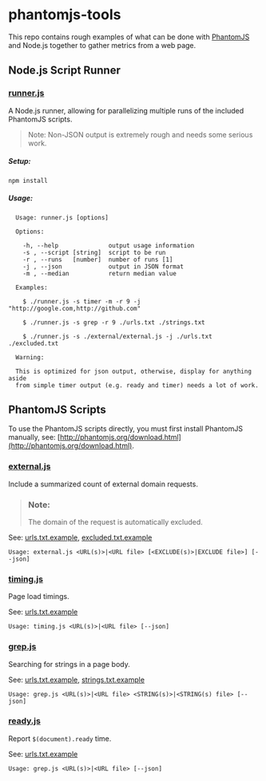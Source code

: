 phantomjs-tools
===============

This repo contains rough examples of what can be done with [PhantomJS](http://phantomjs.org/) and Node.js together to gather metrics from a web page.

## Node.js Script Runner

### [runner.js](runner.js)

A Node.js runner, allowing for parallelizing multiple runs of the included PhantomJS scripts.

> Note: Non-JSON output is extremely rough and needs some serious work.

##### Setup:

```
npm install
```

##### Usage:

```
  Usage: runner.js [options]

  Options:

    -h, --help              output usage information
    -s , --script [string]  script to be run
    -r , --runs   [number]  number of runs [1]
    -j , --json             output in JSON format
    -m , --median           return median value

  Examples:

    $ ./runner.js -s timer -m -r 9 -j "http://google.com,http://github.com"

    $ ./runner.js -s grep -r 9 ./urls.txt ./strings.txt

    $ ./runner.js -s ./external/external.js -j ./urls.txt ./excluded.txt

  Warning:

  This is optimized for json output, otherwise, display for anything aside
  from simple timer output (e.g. ready and timer) needs a lot of work.
```
## PhantomJS Scripts

To use the PhantomJS scripts directly, you must first install PhantomJS manually, see: [http://phantomjs.org/download.html](http://phantomjs.org/download.html).

### [external.js](external/external.js)

Include a summarized count of external domain requests.

> ### Note:
> The domain of the request is automatically excluded.

See: [urls.txt.example](external/urls.txt.example), [excluded.txt.example](external/excluded.txt.example)

```
Usage: external.js <URL(s)>|<URL file> [<EXCLUDE(s)>|EXCLUDE file>] [--json]
```

### [timing.js](timing/timing.js)

Page load timings.

See: [urls.txt.example](timing/urls.txt.example)

```
Usage: timing.js <URL(s)>|<URL file> [--json]
```

### [grep.js](grep/grep.js)

Searching for strings in a page body.

See: [urls.txt.example](grep/urls.txt.example), [strings.txt.example](grep/strings.txt.example)

```
Usage: grep.js <URL(s)>|<URL file> <STRING(s)>|<STRING(s) file> [--json]
```

### [ready.js](ready/ready.js)

Report `$(document).ready` time.

See: [urls.txt.example](grep/urls.txt.example)

```
Usage: grep.js <URL(s)>|<URL file> [--json]
```
